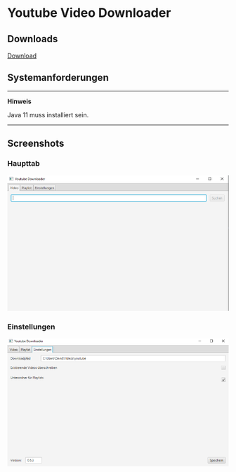 # Youtube Video Downloader

## Downloads

[Download](http://daluba.de:3000/dave/YoutubeDownloader_releses/releases/latest)

## Systemanforderungen

---
**Hinweis**

Java 11 muss installiert sein.

---

## Screenshots

### Haupttab
![Main Screen](screenshots/MainScreen.png)

### Einstellungen
![Settings](screenshots/Settings.png)